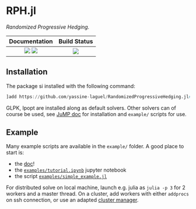 # RPH.jl

*Randomized Progressive Hedging.*

| **Documentation**                                                               | **Build Status**                                                                                |
|:-------------------------------------------------------------------------------:|:-----------------------------------------------------------------------------------------------:|
| [![](https://img.shields.io/badge/docs-stable-blue.svg)](https://yassine-laguel.github.io/RandomizedProgressiveHedging.jl/stable) [![](https://img.shields.io/badge/docs-dev-blue.svg)](https://yassine-laguel.github.io/RandomizedProgressiveHedging.jl/dev) | [![](https://api.travis-ci.com/yassine-laguel/RPH.jl.svg?token=aVdshbY2sAXsS8EzvkVr&branch=master)](https://travis-ci.com/yassine-laguel/RandomizedProgressiveHedging.jl) |

## Installation

The package si installed with the following command:
```julia
]add https://github.com/yassine-laguel/RandomizedProgressiveHedging.jl#master
```
GLPK, Ipopt are installed along as default solvers. Other solvers can of course be used, see [JuMP doc](http://www.juliaopt.org/JuMP.jl/v0.19.0/installation/#Getting-Solvers-1) for installation and `example/` scripts for use.

## Example

Many example scripts are available in the `example/` folder. A good place to start is:
- the [doc](https://yassine-laguel.github.io/RandomizedProgressiveHedging.jl/stable)!
- the [`examples/tutorial.ipynb`](https://github.com/yassine-laguel/RandomizedProgressiveHedging.jl/blob/master/examples/tutorial.ipynb) jupyter notebook
- the script [`examples/simple_example.jl`](https://github.com/yassine-laguel/RandomizedProgressiveHedging.jl/blob/master/examples/tutorial.jl)

For distributed solve on local machine, launch e.g. julia as `julia -p 3` for 2 workers and a master thread. On a cluster, add workers with either `addprocs` on ssh connection, or use an adapted [cluster manager](https://github.com/JuliaParallel/ClusterManagers.jl).
